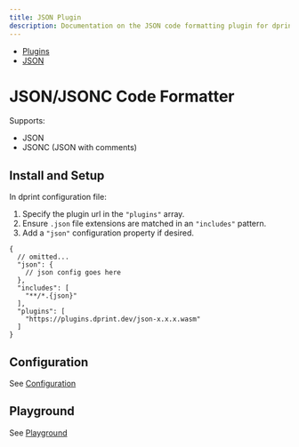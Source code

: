 ```yaml
---
title: JSON Plugin
description: Documentation on the JSON code formatting plugin for dprint.
---
```


<nav class="breadcrumb" aria-label="breadcrumbs">
  <ul>
    <li><a href="/plugins">Plugins</a></li>
    <li><a href="/plugins/json">JSON</a></li>
  </ul>
</nav>

# JSON/JSONC Code Formatter

Supports:

- JSON
- JSONC (JSON with comments)

## Install and Setup

In dprint configuration file:

1. Specify the plugin url in the `"plugins"` array.
2. Ensure `.json` file extensions are matched in an `"includes"` pattern.
3. Add a `"json"` configuration property if desired.

```jsonc
{
  // omitted...
  "json": {
    // json config goes here
  },
  "includes": [
    "**/*.{json}"
  ],
  "plugins": [
    "https://plugins.dprint.dev/json-x.x.x.wasm"
  ]
}
```

## Configuration

See [Configuration](/plugins/json/config)

## Playground

See [Playground](https://dprint.dev/playground#language/json)
